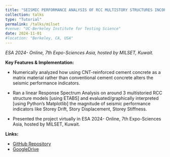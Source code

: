 ```yaml
---
title: "SEISMIC PERFORMANCE ANALYSIS OF RCC MULTISTORY STRUCTURES INCORPORATING CARBON NANOTUBE INCORPORATING CARBON NANOTUBES REINFORCED CEMENT CONCRETE AND STEEL REINFORCEMENT: COMPARATIVE STUDY"
collection: talks
type: "Tutorial"
permalink: /talks/milset
#venue: "UC-Berkeley Institute for Testing Science"
date: 2024-11-01
#location: "Berkeley, CA, USA"
---
```



*ESA 2024- Online, 7th Expo-Sciences Asia, hosted by MILSET, Kuwait.*

**Key Features & Implementation:**

-  Numerically analyzed how using CNT-reinforced cement concrete as a matrix material rather than conventional cement
concrete alters the seismic performance indicators.

-  Ran a linear Response Spectrum Analysis on around 3 multistoried RCC structure models [using ETABS] and
evaluated/graphically interpreted [using Python’s Matplotlib] the magnitude of seismic performance indicators like
Storey Drift, Story Displacement, Storey Stiffness.

- Presented the project virtually in ESA 2024- Online, 7th Expo-Sciences Asia, hosted by MILSET, Kuwait.  

**Links:**  
- [GitHub Repository](https://github.com/reyan-k-sapkota/Air-Quality-Index-AQI-Prediction)
- [GoogleDrive](https://drive.google.com/drive/folders/1XFu167y57VHzRsaWGQC5xW_vKm6hja-c?usp=drive_link) 